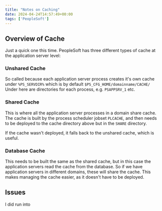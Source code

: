 ```yaml
---
title: "Notes on Caching"
date: 2024-04-24T14:57:49+00:00
tags: ['PeopleSoft']
---
```


## Overview of Cache

Just a quick one this time. PeopleSoft has three different types of cache at the application server level:

### Unshared Cache

So called because each application server process creates it's own cache
under `%PS_SERVDIR%` which is by default `$PS_CFG_HOME/domainname/CACHE/`
Under here are directories for each process, e.g. `PSAPPSRV_1` etc.

### Shared Cache

This is where all the application server processes in a domain share
cache. The cache is built by the process scheduler jobset `PLCACHE`, and
then needs to be deployed to the cache directory above but in the
`SHARE` directory.

If the cache wasn't deployed, it falls back to the unshared cache, which
is useful.


### Database Cache

This needs to be built the same as the shared cache, but in this case
the application servers read the cache from the database. So if we have
application servers in different domains, these will share the cache.
This makes managing the cache easier, as it doesn't have to be deployed.

## Issues

I did run into
